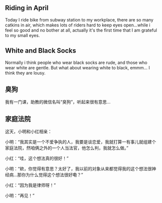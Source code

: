 ## Riding in April
Today I ride bike from subway station to my workplace, there are so many catkins in air, which makes lots of riders hard to keep eyes open...while i feel so good and 
no bother at all, actually it's the first time that I am grateful to my small eyes.

## White and Black Socks
Normally i think people who wear black socks are rude, and those who wear white are gentle. But what about wearing white to black, emmm... I think they are lousy.

## 臭狗
我有一门课，助教的微信名叫“臭狗”，听起来很有意思...

## 家庭法院
这天，小明和小红相亲：

小明：“我其实是一个不爱争执的人，我要是谈恋爱，我就打算一有事儿就组建个家庭法院，然咱俩之外的一个人当法官，他怎么判，我就怎么做。”

小红：“哇，这个想法真的很好！”

小明：“欸，你觉得有意思？太好了，我以前的对象从来都觉得我的这个想法很神经病...那你为什么觉得这个想法很好嘞？”

小红：“因为我是律师呀！”

小明：“再见！”
